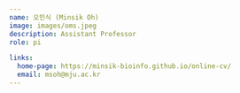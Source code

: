 ```yaml
---
name: 오민식 (Minsik Oh)
image: images/oms.jpeg
description: Assistant Professor
role: pi

links:
  home-page: https://minsik-bioinfo.github.io/online-cv/
  email: msoh@mju.ac.kr
---
```

